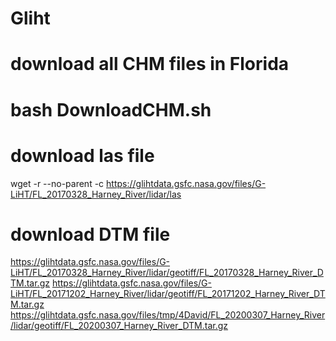 # Gliht 
# download all CHM files in Florida
# bash DownloadCHM.sh
# download las file
wget -r --no-parent -c   https://glihtdata.gsfc.nasa.gov/files/G-LiHT/FL_20170328_Harney_River/lidar/las
# download DTM file
https://glihtdata.gsfc.nasa.gov/files/G-LiHT/FL_20170328_Harney_River/lidar/geotiff/FL_20170328_Harney_River_DTM.tar.gz
https://glihtdata.gsfc.nasa.gov/files/G-LiHT/FL_20171202_Harney_River/lidar/geotiff/FL_20171202_Harney_River_DTM.tar.gz
https://glihtdata.gsfc.nasa.gov/files/tmp/4David/FL_20200307_Harney_River/lidar/geotiff/FL_20200307_Harney_River_DTM.tar.gz
